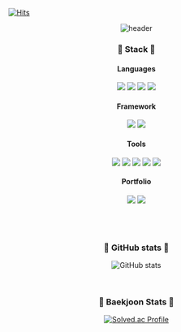 <div align="start">
  
  [![Hits](https://hits.seeyoufarm.com/api/count/incr/badge.svg?url=https%3A%2F%2Fgithub.com%2F88guri%2Fhit-counter&count_bg=%23FFD5DC&title_bg=%234F3D40&icon=&icon_color=%23E7E7E7&title=hits%21&edge_flat=false)](https://hits.seeyoufarm.com)

  <div align="center">
    
  ![header](https://capsule-render.vercel.app/api?type=waving&color=ffd5dc&height=215&section=header&text=88guri's-GitHub&fontSize=60&fontAlignY=45&fontColor=FFFFFF)
  

  <h3>🐼 Stack 🐼</h3>
  <h4>Languages</h4>
  <img src="https://img.shields.io/badge/C++-00599C?style=flat-square&logo=C%2B%2B&logoColor=white"/>
  <img src="https://img.shields.io/badge/Java-007396?style=flat-square&logo=Java&logoColor=white"/>
  <img src="https://img.shields.io/badge/Python-3766AB?style=flat-square&logo=Python&logoColor=white"/>
  <img src="https://img.shields.io/badge/HTML5-E34F26?style=flat-square&logo=HTML5&logoColor=white"/>
  
  <h4>Framework</h4>
  <img src="https://img.shields.io/badge/Django-092E20?style=flat-square&logo=Django&logoColor=white"/>
  <img src="https://img.shields.io/badge/springboot-6DB33F?style=flat-square&logo=springboot&logoColor=white"/>

  <h4>Tools</h4>
  <img src="https://img.shields.io/badge/Postman-FF6C37?style=flat-square&logo=Postman&logoColor=white"/>
  <img src="https://img.shields.io/badge/Figma-F24E1E?style=flat-square&logo=Figma&logoColor=white"/>
  <img src="https://img.shields.io/badge/GitHub-181717?style=flat-square&logo=GitHub&logoColor=white"/>
  <img src="https://img.shields.io/badge/Mysql-E6B91E?style=flat-square&logo=MySql&logoColor=white"/> 
  <img src="https://img.shields.io/badge/intellijidea-000000?style=flat-square&logo=intellijidea&logoColor=white"/>

  <h4>Portfolio</h4>
  <a href="https://sun-wealth-5a1.notion.site/Sihyun-Park-15252c419f6680eb9366c94f27df428f"><img src="https://img.shields.io/badge/notion-000000?style=flat-square&logo=notion&logoColor=white"/></a>
  <a href="https://welcome88guridesu.tistory.com/"><img src="https://img.shields.io/badge/tistory-000000?style=flat-square&logo=tistory&logoColor=white"/></a>

<br>
<br>
<br>
<br>

 <h3>🐼 GitHub stats 🐼</h3>
    

  ![GitHub stats](https://github-readme-stats.vercel.app/api?username=88guri&show_icons=true&theme=panda) 

<br>

  <h3>🐼 Baekjoon Stats 🐼</h3>

  [![Solved.ac Profile](http://mazassumnida.wtf/api/v2/generate_badge?boj=luna0929)](https://solved.ac/luna0929/)

</div>
